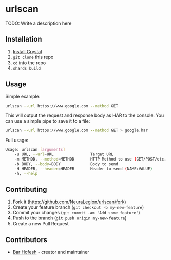 # urlscan

TODO: Write a description here

## Installation

1. [Install Crystal](https://crystal-lang.org/docs/installation/)
2. `git clone` this repo
3. `cd` into the repo
4. `shards build`

## Usage

Simple example:

```bash
urlscan --url https://www.google.com --method GET
```

This will output the request and response body as HAR to the console.
You can use a simple pipe to save it to a file:

```bash
urlscan --url https://www.google.com --method GET > google.har
```

Full usage:

```bash
Usage: urlscan [arguments]
    -u URL, --url=URL                Target URL
    -m METHOD, --method=METHOD       HTTP Method to use (GET/POST/etc..)
    -b BODY, --body=BODY             Body to send
    -H HEADER, --header=HEADER       Header to send (NAME:VALUE)
    -h, --help
```


## Contributing

1. Fork it (<https://github.com/NeuraLegion/urlscan/fork>)
2. Create your feature branch (`git checkout -b my-new-feature`)
3. Commit your changes (`git commit -am 'Add some feature'`)
4. Push to the branch (`git push origin my-new-feature`)
5. Create a new Pull Request

## Contributors

- [Bar Hofesh](https://github.com/your-github-user) - creator and maintainer
